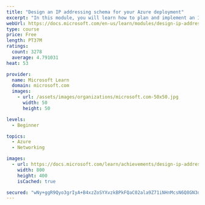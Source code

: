 ```yaml
---
title: "Design an IP addressing schema for your Azure deployment"
excerpt: "In this module, you will learn how to plan and implement an IP addressing scheme for virtual networks and virtual machines in Azure."
webUrl: https://docs.microsoft.com/en-us/learn/modules/design-ip-addressing-for-azure/
type: course
price: Free
length: PT37M
ratings:
  count: 3278
  average: 4.791031
heat: 53

provider:
  name: Microsoft Learn
  domain: microsoft.com
  images:
    - url: /assets/images/organizations/microsoft.com-50x50.jpg
      width: 50
      height: 50

levels:
  - Beginner

topics:
  - Azure
  - Networking

images:
  - url: https://docs.microsoft.com/learn/achievements/design-ip-addressing-for-azure-social.png
    width: 800
    height: 400
    isCached: true

secured: "wNy+ggR9Qyo3grIyA+B4xzZoSYXvzkBPkFQaC02ala9Z71iNHnMcsN6Q8GN3dz6R3UwvwmyIWWgHTiILN1TCUoTgv34FqpWtit2gzOYrR62NQRkpxIsxuOnuEEgVO+il6x6MxbeREJ/jKXJG8Lz30sJJaVrtCfEE9176QQrYunWU/X4smKXRLRT0epAeZ+52T5jY4tHvbYNnYVLFjGRvwrz5NWou6KWoMydHh/IVonwKIuiEAHyvOFHE/ttaWNUh1EnPuboisEzFW0AJbd77UgQ2T6fKqsn8hwGbT1gu+bHJWKIc0VWr8frWQdQ++m0E2r+A1j9wRbY/fLC75p3IcbAhlLjeFDqn2cUHkjusOXun74IixPCbvud5SC3kPba7NDtdYdb9u2H5Dt4sCLwofPqS76qHHJqNzJx7DRJ9K5Q=;saUgb7Ozf7GY/jPnZd0kAg=="
---
```


